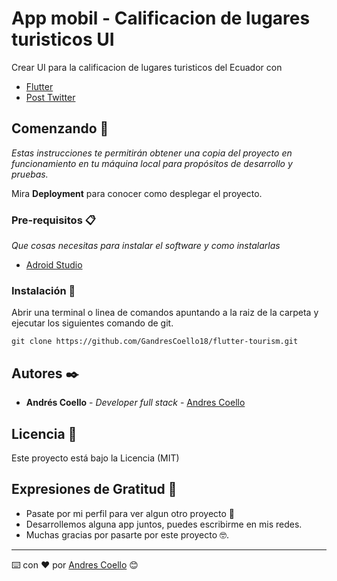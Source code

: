 # App mobil - Calificacion de lugares turisticos UI
Crear UI para la calificacion de lugares turisticos del Ecuador con 
* [Flutter](https://flutter.dev/)
* [Post Twitter](https://twitter.com/AndresC79085858/status/1300958901052022788)

## Comenzando 🚀

_Estas instrucciones te permitirán obtener una copia del proyecto en funcionamiento en tu máquina local para propósitos de desarrollo y pruebas._

Mira **Deployment** para conocer como desplegar el proyecto.


### Pre-requisitos 📋

_Que cosas necesitas para instalar el software y como instalarlas_

* [Adroid Studio](https://developer.android.com/studio)

### Instalación 🔧

Abrir una terminal o linea de comandos apuntando a la raiz de la carpeta y ejecutar los siguientes comando de git.

```
git clone https://github.com/GandresCoello18/flutter-tourism.git
```
## Autores ✒️

* **Andrés Coello** - *Developer full stack* - [Andres Coello](https://www.instagram.com/coellogoyes/)

## Licencia 📄

Este proyecto está bajo la Licencia (MIT)

## Expresiones de Gratitud 🎁

* Pasate por mi perfil para ver algun otro proyecto 📢
* Desarrollemos alguna app juntos, puedes escribirme en mis redes. 
* Muchas gracias por pasarte por este proyecto 🤓.


---
⌨️ con ❤️ por [Andres Coello](https://www.instagram.com/coellogoyes/) 😊
